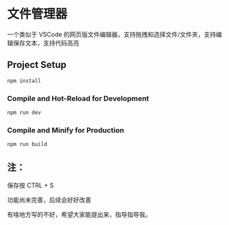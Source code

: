 # 文件管理器

一个类似于 VSCode 的网页版文件编辑器，支持拖拽和选择文件/文件夹，支持编辑保存文本，支持代码高亮

## Project Setup

```sh
npm install
```

### Compile and Hot-Reload for Development

```sh
npm run dev
```

### Compile and Minify for Production

```sh
npm run build
```

## 注：

保存按 CTRL + S

功能尚未完善，后续会好好改善

有啥地方写的不好，希望大家能提出来，指导指导我。
